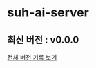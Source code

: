 # suh-ai-server

<!-- 수정하지마세요 자동으로 동기화 됩니다 -->
## 최신 버전 : v0.0.0
[전체 버전 기록 보기](CHANGELOG.md)
</br>

<!-- 템플릿 초기화 완료: 2025-09-30 13:57:01 KST -->
